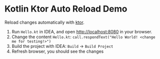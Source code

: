 Kotlin Ktor Auto Reload Demo
============================

Reload changes automatically with [ktor](http://ktor.io).

1. Run `Hello.kt` in IDEA, and open <http://localhost:8080> in your browser.
2. Change the content `Hello.kt`: `call.respondText("Hello World! <change me for testing!>")`
3. Build the project with IDEA: `Build` -> `Build Project`
4. Refresh browser, you should see the changes

